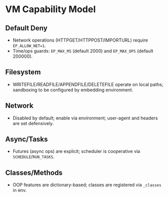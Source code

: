 # VM Capability Model

## Default Deny
- Network operations (HTTPGET/HTTPPOST/IMPORTURL) require `EP_ALLOW_NET=1`.
- Time/ops guards: `EP_MAX_MS` (default 2000) and `EP_MAX_OPS` (default 200000).

## Filesystem
- WRITEFILE/READFILE/APPENDFILE/DELETEFILE operate on local paths; sandboxing to be configured by embedding environment.

## Network
- Disabled by default; enable via environment; user-agent and headers are set defensively.

## Async/Tasks
- Futures (async ops) are explicit; scheduler is cooperative via `SCHEDULE`/`RUN_TASKS`.

## Classes/Methods
- OOP features are dictionary-based; classes are registered via `_classes` in env.
